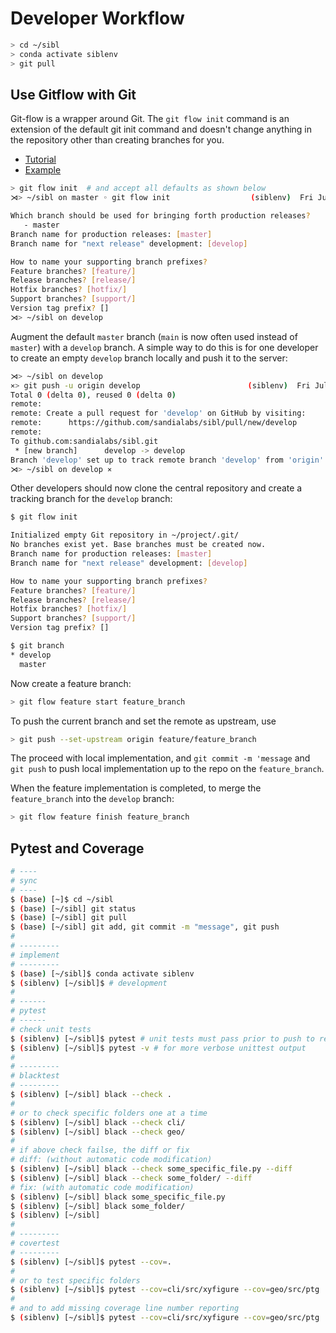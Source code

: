 # Developer Workflow

```bash
> cd ~/sibl
> conda activate siblenv
> git pull
```

## Use Gitflow with Git

Git-flow is a wrapper around Git.  The `git flow init` command is an extension of the
default git init command and doesn't change anything in the repository other than 
creating branches for you.

* [Tutorial](https://www.atlassian.com/git/tutorials/comparing-workflows/gitflow-workflow)
* [Example](https://www.theserverside.com/blog/Coffee-Talk-Java-News-Stories-and-Opinions/init-Gitflow-example-workflow-tutorial)

```bash
> git flow init  # and accept all defaults as shown below
⋊> ~/sibl on master ◦ git flow init                  (siblenv)  Fri Jul 23 16:33:18 2021

Which branch should be used for bringing forth production releases?
   - master
Branch name for production releases: [master]
Branch name for "next release" development: [develop]

How to name your supporting branch prefixes?
Feature branches? [feature/]
Release branches? [release/]
Hotfix branches? [hotfix/]
Support branches? [support/]
Version tag prefix? []
⋊> ~/sibl on develop
```

Augment the default `master` branch (`main` is now often used instead of `master`) with 
a `develop` branch.  A simple way to do this is for one developer to create an empty 
`develop` branch locally and push it to the server:

```bash
⋊> ~/sibl on develop
⨯> git push -u origin develop                        (siblenv)  Fri Jul 23 16:34:32 2021
Total 0 (delta 0), reused 0 (delta 0)
remote:
remote: Create a pull request for 'develop' on GitHub by visiting:
remote:      https://github.com/sandialabs/sibl/pull/new/develop
remote:
To github.com:sandialabs/sibl.git
 * [new branch]      develop -> develop
Branch 'develop' set up to track remote branch 'develop' from 'origin'.
⋊> ~/sibl on develop ⨯
```

Other developers should now clone the central repository and create a tracking 
branch for the `develop` branch:

```bash
$ git flow init

Initialized empty Git repository in ~/project/.git/
No branches exist yet. Base branches must be created now.
Branch name for production releases: [master]
Branch name for "next release" development: [develop]

How to name your supporting branch prefixes?
Feature branches? [feature/]
Release branches? [release/]
Hotfix branches? [hotfix/]
Support branches? [support/]
Version tag prefix? []

$ git branch
* develop
  master
```

Now create a feature branch:

```bash
> git flow feature start feature_branch
```

To push the current branch and set the remote as upstream, use

```bash
> git push --set-upstream origin feature/feature_branch
```

The proceed with local implementation, and `git commit -m 'message` and `git push` to push
local implementation up to the repo on the `feature_branch`.

When the feature implementation is completed, to merge the `feature_branch` into the `develop` branch:

```bash
> git flow feature finish feature_branch
```

## Pytest and Coverage

```bash
# ----
# sync
# ----
$ (base) [~]$ cd ~/sibl
$ (base) [~/sibl] git status
$ (base) [~/sibl] git pull
$ (base) [~/sibl] git add, git commit -m "message", git push
#
# ---------
# implement
# ---------
$ (base) [~/sibl]$ conda activate siblenv
$ (siblenv) [~/sibl]$ # development
#
# ------
# pytest
# ------
# check unit tests
$ (siblenv) [~/sibl]$ pytest # unit tests must pass prior to push to repository
$ (siblenv) [~/sibl]$ pytest -v # for more verbose unittest output
#
# ---------
# blacktest
# ---------
$ (siblenv) [~/sibl] black --check .
#
# or to check specific folders one at a time
$ (siblenv) [~/sibl] black --check cli/
$ (siblenv) [~/sibl] black --check geo/
#
# if above check failse, the diff or fix 
# diff: (without automatic code modification)
$ (siblenv) [~/sibl] black --check some_specific_file.py --diff 
$ (siblenv) [~/sibl] black --check some_folder/ --diff
# fix: (with automatic code modification)
$ (siblenv) [~/sibl] black some_specific_file.py
$ (siblenv) [~/sibl] black some_folder/
$ (siblenv) [~/sibl]
#
# ---------
# covertest
# ---------
$ (siblenv) [~/sibl]$ pytest --cov=.
#
# or to test specific folders
$ (siblenv) [~/sibl]$ pytest --cov=cli/src/xyfigure --cov=geo/src/ptg
#
# and to add missing coverage line number reporting
$ (siblenv) [~/sibl]$ pytest --cov=cli/src/xyfigure --cov=geo/src/ptg  --cov-report term-missing
```
